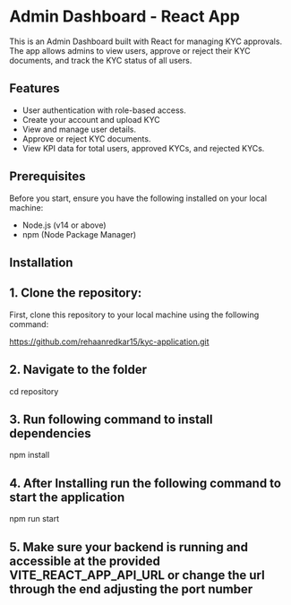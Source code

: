 # Admin Dashboard - React App

This is an Admin Dashboard built with React for managing KYC approvals. The app allows admins to view users, approve or reject their KYC documents, and track the KYC status of all users.

## Features
- User authentication with role-based access.
- Create your account and upload KYC 
- View and manage user details.
- Approve or reject KYC documents.
- View KPI data for total users, approved KYCs, and rejected KYCs.


## Prerequisites
Before you start, ensure you have the following installed on your local machine:
- Node.js (v14 or above)
- npm (Node Package Manager)

## Installation

## 1. Clone the repository:

   First, clone this repository to your local machine using the following command:

   https://github.com/rehaanredkar15/kyc-application.git

## 2. Navigate to the folder
   cd repository

## 3. Run following command to install dependencies

  npm install

## 4. After Installing run the following command to start the application
  npm run start


## 5. Make sure your backend is running and accessible at the provided VITE_REACT_APP_API_URL or change the url through the end adjusting the port number

